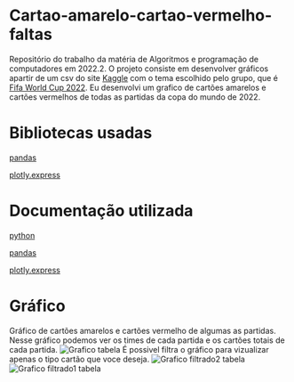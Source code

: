 # Cartao-amarelo-cartao-vermelho-faltas
Repositório do trabalho da matéria de Algoritmos e programação de computadores em 2022.2.  O projeto consiste em desenvolver gráficos apartir de um csv do site [Kaggle](https://www.kaggle.com/) com o tema escolhido pelo grupo, que é [Fifa World Cup 2022](https://www.kaggle.com/datasets/die9origephit/fifa-world-cup-2022-complete-dataset). Eu desenvolvi um grafico de cartões amarelos e cartões vermelhos de todas as partidas da copa do mundo de 2022.

# Bibliotecas usadas
[pandas](https://pandas.pydata.org/)

[plotly.express](https://plotly.com/python/)

#  Documentação utilizada
[python](https://docs.python.org/pt-br/3/tutorial/index.html)

[pandas](https://pandas.pydata.org/docs/)

[plotly.express](https://plotly.com/python/plotly-express/)

# Gráfico 
Gráfico de cartões amarelos e cartões vermelho de algumas as partidas.
Nesse gráfico podemos ver os times de cada partida e os cartões totais de cada partida. 
![Grafico tabela](https://github.com/angelicaccampos/Cartao-amarelo-cartao-vermelho-faltas/assets/82877749/9412fc96-8b7c-4ccd-9e01-2f3a9016389d)
É possivel filtra o gráfico para vizualizar apenas o tipo cartão que voce deseja.
![Grafico filtrado2 tabela](https://github.com/angelicaccampos/Cartao-amarelo-cartao-vermelho-faltas/assets/82877749/433f7b66-68cd-4c73-a440-45c6c9ca5fba)
![Grafico filtrado1 tabela](https://github.com/angelicaccampos/Cartao-amarelo-cartao-vermelho-faltas/assets/82877749/237751a8-b5bf-4df8-87fb-4f82abe06a6b)
